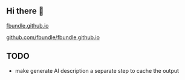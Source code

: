 ## Hi there 👋

[fbundle.github.io](https://fbundle.github.io/)

[github.com/fbundle/fbundle.github.io](https://github.com/fbundle/fbundle.github.io)

## TODO

- make generate AI description a separate step to cache the output